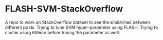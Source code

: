 # FLASH-SVM-StackOverflow
A repo to work on StackOverflow dataset to see the similarities between different posts. Trying to tune SVM hyper-parameter using FLASH. Trying to cluster using KMean before tuning the parameter as well. 
